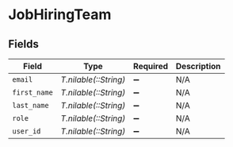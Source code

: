 # JobHiringTeam


## Fields

| Field                 | Type                  | Required              | Description           |
| --------------------- | --------------------- | --------------------- | --------------------- |
| `email`               | *T.nilable(::String)* | :heavy_minus_sign:    | N/A                   |
| `first_name`          | *T.nilable(::String)* | :heavy_minus_sign:    | N/A                   |
| `last_name`           | *T.nilable(::String)* | :heavy_minus_sign:    | N/A                   |
| `role`                | *T.nilable(::String)* | :heavy_minus_sign:    | N/A                   |
| `user_id`             | *T.nilable(::String)* | :heavy_minus_sign:    | N/A                   |